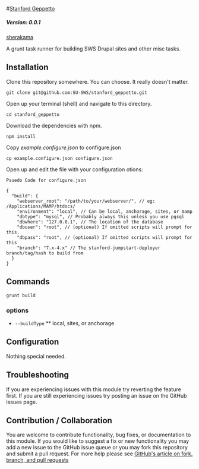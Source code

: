 #[Stanford Geppetto](https://github.com/SU-SWS/stanford_geppetto)
##### Version: 0.0.1

[sherakama](https://github.com/sherakama)

A grunt task runner for building SWS Drupal sites and other misc tasks.

Installation
---

Clone this repository somewhere. You can choose. It really doesn't matter.

`git clone git@github.com:SU-SWS/stanford_geppetto.git`

Open up your terminal (shell) and navigate to this directory.

`cd stanford_geppetto`

Download the dependencies with npm.

`npm install`

Copy _example.configure.json_ to configure.json

`cp example.configure.json configure.json`

Open up and edit the file with your configuration otions:

```
Psuedo Code for configure.json

{
  "build": {
    "webserver_root": "/path/to/your/webserver/", // eg: /Applications/MAMP/htdocs/
    "environment": "local", // Can be local, anchorage, sites, or mamp
    "dbtype": "mysql", // Probably always this unless you use pgsql
    "dbwhere": "127.0.0.1", // The location of the database
    "dbuser": "root", // (optional) If omitted scripts will prompt for this.
    "dbpass": "root", // (optional) If omitted scripts will prompt for this
    "branch": "7.x-4.x" // The stanford-jumpstart-deployer branch/tag/hash to build from
  }
}

```

Commands
---

`grunt build`

### options

* `--buildType`
** local, sites, or anchorage



Configuration
---

Nothing special needed.

Troubleshooting
---

If you are experiencing issues with this module try reverting the feature first. If you are still experiencing issues try posting an issue on the GitHub issues page.

Contribution / Collaboration
---

You are welcome to contribute functionality, bug fixes, or documentation to this module. If you would like to suggest a fix or new functionality you may add a new issue to the GitHub issue queue or you may fork this repository and submit a pull request. For more help please see [GitHub's article on fork, branch, and pull requests](https://help.github.com/articles/using-pull-requests)
